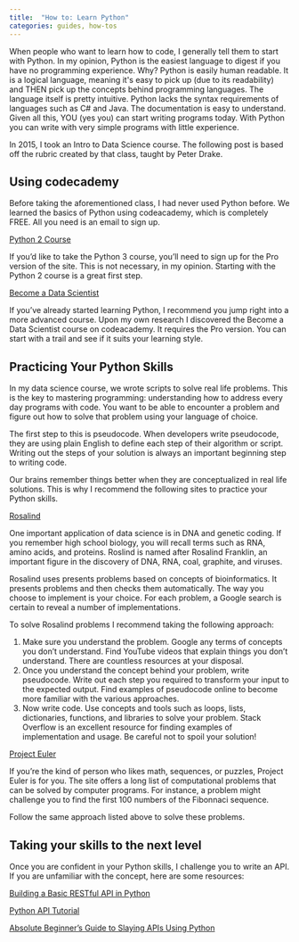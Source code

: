 ```yaml
---
title:  "How to: Learn Python"
categories: guides, how-tos
---
```


When people who want to learn how to code, I generally tell them to start with Python. In my opinion, Python is the easiest language to digest if you have no programming experience. Why? Python is easily human readable. It is a logical language, meaning it's easy to pick up (due to its readability) and THEN pick up the concepts behind programming languages. The language itself is pretty intuitive. Python lacks the syntax requirements of languages such as C# and Java. The documentation is easy to understand. Given all this, YOU (yes you) can start writing programs today. With Python you can write with very simple programs with little experience.

In 2015, I took an Intro to Data Science course. The following post is based off the rubric created by that class, taught by Peter Drake.

## Using codecademy

Before taking the aforementioned class, I had never used Python before. We learned the basics of Python using codeacademy, which is completely FREE. All you need is an email to sign up. 

[Python 2 Course](calendar.google.com/calendar/r/month/2019/8/1?tab=mc&pli=1)

If you’d like to take the Python 3 course, you’ll need to sign up for the Pro version of the site. This is not necessary, in my opinion. Starting with the Python 2 course is a great first step. 

[Become a Data Scientist](https://www.codecademy.com/learn/paths/data-science)

If you’ve already started learning Python, I recommend you jump right into a more advanced course. Upon my own research I discovered the Become a Data Scientist course on codeacademy. It requires the Pro version. You can start with a trail and see if it suits your learning style. 

## Practicing Your Python Skills

In my data science course, we wrote scripts to solve real life problems. This is the key to mastering programming: understanding how to address every day programs with code. You want to be able to encounter a problem and figure out how to solve that problem using your language of choice. 

The first step to this is pseudocode. When developers write pseudocode, they are using plain English to define each step of their algorithm or script. Writing out the steps of your solution is always an important beginning step to writing code. 

Our brains remember things better when they are conceptualized in real life solutions. This is why I recommend the following sites to practice your Python skills. 

[Rosalind](http://rosalind.info/problems/locations/)

One important application of data science is in DNA and genetic coding. If you remember high school biology, you will recall terms such as RNA, amino acids, and proteins. Roslind is named after Rosalind Franklin, an important figure in the discovery of DNA, RNA, coal, graphite, and viruses. 

Rosalind uses presents problems based on concepts of bioinformatics. It presents problems and then checks them automatically. The way you choose to implement is your choice. For each problem, a Google search is certain to reveal a number of implementations. 

To solve Rosalind problems I recommend taking the following approach:

1. Make sure you understand the problem. Google any terms of concepts you don’t understand. Find YouTube videos that explain things you don’t understand. There are countless resources at your disposal. 
2. Once you understand the concept behind your problem, write pseudocode. Write out each step you required to transform your input to the expected output. Find examples of pseudocode online to become more familiar with the various approaches. 
3. Now write code. Use concepts and tools such as loops, lists, dictionaries, functions, and libraries to solve your problem. Stack Overflow is an excellent resource for finding examples of implementation and usage. Be careful not to spoil your solution! 

[Project Euler](https://projecteuler.net/archives)

If you’re the kind of person who likes math, sequences, or puzzles, Project Euler is for you. The site offers a long list of computational problems that can be solved by computer programs. For instance, a problem might challenge you to find the first 100 numbers of the Fibonnaci sequence. 

Follow the same approach listed above to solve these problems.

## Taking your skills to the next level 

Once you are confident in your Python skills, I challenge you to write an API. If you are unfamiliar with the concept, here are some resources:

[Building a Basic RESTful API in Python](https://www.codementor.io/sagaragarwal94/building-a-basic-restful-api-in-python-58k02xsiq)

[Python API Tutorial](https://www.dataquest.io/blog/python-api-tutorial/)

[Absolute Beginner’s Guide to Slaying APIs Using Python](https://medium.com/quick-code/absolute-beginners-guide-to-slaying-apis-using-python-7b380dc82236)


